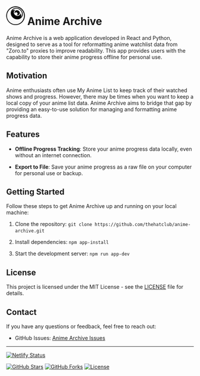 # <img src="public/logo.png" width="50" /> Anime Archive

Anime Archive is a web application developed in React and Python, designed to serve as a tool for reformatting anime watchlist data from "Zoro.to" proxies to improve readability. This app provides users with the capability to store their anime progress offline for personal use.

## Motivation

Anime enthusiasts often use My Anime List to keep track of their watched shows and progress. However, there may be times when you want to keep a local copy of your anime list data. Anime Archive aims to bridge that gap by providing an easy-to-use solution for managing and formatting anime progress data.

## Features

- **Offline Progress Tracking**: Store your anime progress data locally, even without an internet connection.

- **Export to File**: Save your anime progress as a raw file on your computer for personal use or backup.

## Getting Started

Follow these steps to get Anime Archive up and running on your local machine:

1. Clone the repository: `git clone https://github.com/thehatclub/anime-archive.git`

2. Install dependencies: `npm app-install`

3. Start the development server: `npm run app-dev`

## License

This project is licensed under the MIT License - see the [LICENSE](./LICENSE) file for details.

## Contact

If you have any questions or feedback, feel free to reach out:

- GitHub Issues: [Anime Archive Issues](https://github.com/thehatclub/anime-archive/issues)

---
[![Netlify Status](https://api.netlify.com/api/v1/badges/c7314454-998d-4b4c-af57-e74381940497/deploy-status)](https://app.netlify.com/sites/sweet-elf-1ba41c/deploys)

[![GitHub Stars](https://img.shields.io/github/stars/thehatclub/anime-archive.svg)](https://github.com/thehatclub/anime-archive/stargazers)
[![GitHub Forks](https://img.shields.io/github/forks/thehatclub/anime-archive.svg)](https://github.com/thehatclub/anime-archive/network)
[![License](https://img.shields.io/badge/license-MIT-blue.svg)](./LICENSE)

